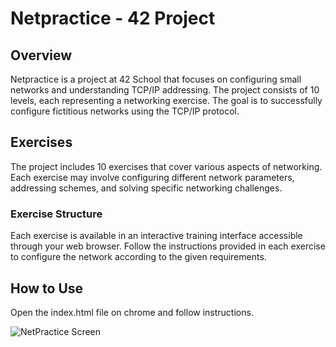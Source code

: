 # Netpractice - 42 Project

## Overview
Netpractice is a project at 42 School that focuses on configuring small networks and understanding TCP/IP addressing. The project consists of 10 levels, each representing a networking exercise. The goal is to successfully configure fictitious networks using the TCP/IP protocol.

## Exercises
The project includes 10 exercises that cover various aspects of networking. Each exercise may involve configuring different network parameters, addressing schemes, and solving specific networking challenges.

### Exercise Structure
Each exercise is available in an interactive training interface accessible through your web browser. Follow the instructions provided in each exercise to configure the network according to the given requirements.

## How to Use
Open the index.html file on chrome and follow instructions.

![NetPractice Screen](https://github.com/luhumber/Images/blob/main/NetPractice/Net_screen.png)
